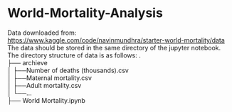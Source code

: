 # World-Mortality-Analysis
Data downloaded from: https://www.kaggle.com/code/navinmundhra/starter-world-mortality/data
The data should be stored in the same directory of the jupyter notebook. 
The directory structure of data is as follows:
.<br />
├── archieve<br />
│   ├──Number of deaths (thousands).csv<br />
│   ├──Maternal mortality.csv<br />
│   ├──Adult mortality.csv<br />
│   └──...<br />
├── World Mortality.ipynb<br />
